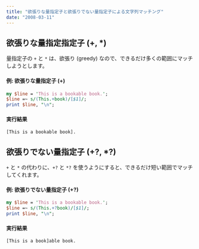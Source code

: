 ```yaml
---
title: "欲張りな量指定子と欲張りでない量指定子による文字列マッチング"
date: "2008-03-11"
---
```


欲張りな量指定指定子 (+, *)
----

量指定子の `+` と `*` は、欲張り (greedy) なので、できるだけ多くの範囲にマッチしようとします。

#### 例: 欲張りな量指定子 (+)

~~~ perl
my $line = 'This is a bookable book.';
$line =~ s/(This.+book)/[$1]/;
print $line, "\n";
~~~

#### 実行結果

~~~
[This is a bookable book].
~~~


欲張りでない量指定子 (+?, *?)
----

`+` と `*` の代わりに、`+?` と `*?` を使うようにすると、できるだけ短い範囲でマッチしてくれます。

#### 例: 欲張りでない量指定子 (+?)

~~~ perl
my $line = 'This is a bookable book.';
$line =~ s/(This.+?book)/[$1]/;
print $line, "\n";
~~~

#### 実行結果

~~~
[This is a book]able book.
~~~


